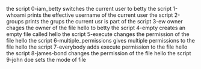 the script 0-iam_betty switches the current user to betty
the script 1-whoami prints the effective username of the current user
the script 2-groups prints the grups the current usr is part of
the script 3-ew owner chages the owner of the file hello to betty
the script 4-empty creates an empty file called hello
the script 5-execute changes the permission of the file hello
the script 6-multiple_permissions gives multiple permissions to the file hello
the script 7-everybody adds execute permission to the file hello
the script 8-james-bond changes the permission of the file hello
the script 9-john doe sets the mode of file 
